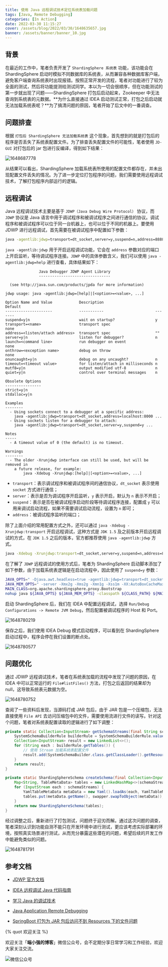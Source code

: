 ```yaml
---
title: 使用 Java 远程调试技术定位系统表加载问题
tags: [Java, Remote Debugging]
categories: [In Action]
date: 2022-03-30 11:15:27
cover: /assets/blog/2022/03/30/1648635657.jpg
banner: /assets/banner/banner_10.jpg
---
```


## 背景

在最近的工作中，笔者负责开发了 `ShardingSphere 系统表` 功能，该功能会在 ShardingSphere 启动时模拟不同数据库的系统表，从而兼容各种数据库客户端，避免客户端查询系统表时出现报错。按照正常开发的流程，笔者对功能进行了较为全面的测试，然后将功能提测给测试同学。本以为一切会很顺序，但在功能测试的第一步就出现了问题——ShardingSphere 打包后启动起来，Zookeeper 中无法查询到系统表的元数据。**为什么直接通过 IDEA 启动测试正常，打包之后启动就无法加载系统表呢？**为了搞清问题的原因，笔者开始了后文中的一番调查。

## 问题排查

根据 `打包后 ShardingSphere 无法加载系统表` 这个现象，首先想到的就是打包后的程序是否丢失了系统表配置文件。为了排查丢失配置文件的可能性，笔者使用 `JD-GUI` 对打包后的 jar 包进行反编译，得到如下结果：

![1648687778](/assets/blog/2022/03/31/1648687778.png)

从结果可以看出，ShardingSphere 加载系统表所使用的配置文件都存在，并未出现配置文件丢失的情况。为了进一步定位打包程序的问题，我们需要使用远程调试技术，了解打包程序内部运行的逻辑。

## 远程调试

Java 远程调试技术主要是基于 `JDWP（Java Debug Wire Protocol）` 协议，而 `JDWP` 协议是 Java 语言中用于调试程序和被调试程序之间进行通信的协议。调试程序和被调试程序可以位于同一台机器上，也可以位于不同的机器上。要使用 JDWP 进行远程调试，首先需要在被调试程序中配置如下参数：

```bash
java -agentlib:jdwp=transport=dt_socket,server=y,suspend=n,address=8888 -jar xxx.jar
```

`java -agentlib:jdwp` 用于开启远程调试功能，它会在 `address` 参数对应的端口上开启监听，等待调试程序连接。`JDWP` 中的具体参数含义，我们可以使用 `java -agentlib:jdwp=help` 进行查看，具体结果如下：

```
               Java Debugger JDWP Agent Library
               --------------------------------

  (see http://java.sun.com/products/jpda for more information)

jdwp usage: java -agentlib:jdwp=[help]|[<option>=<value>, ...]

Option Name and Value            Description                       Default
---------------------            -----------                       -------
suspend=y|n                      wait on startup?                  y
transport=<name>                 transport spec                    none
address=<listen/attach address>  transport spec                    ""
server=y|n                       listen for debugger?              n
launch=<command line>            run debugger on event             none
onthrow=<exception name>         debug on throw                    none
onuncaught=y|n                   debug on any uncaught?            n
timeout=<timeout value>          for listen/attach in milliseconds n
mutf8=y|n                        output modified utf-8             n
quiet=y|n                        control over terminal messages    n

Obsolete Options
----------------
strict=y|n
stdalloc=y|n

Examples
--------
  - Using sockets connect to a debugger at a specific address:
    java -agentlib:jdwp=transport=dt_socket,address=localhost:8000 ...
  - Using sockets listen for a debugger to attach:
    java -agentlib:jdwp=transport=dt_socket,server=y,suspend=y ...

Notes
-----
  - A timeout value of 0 (the default) is no timeout.

Warnings
--------
  - The older -Xrunjdwp interface can still be used, but will be removed in
    a future release, for example:
        java -Xdebug -Xrunjdwp:[help]|[<option>=<value>, ...]
```

* `transport`：表示调试程序和被调试程序间的通信协议，`dt_socket` 表示使用 `socket` 方式进行通信；
* `server`：表示是否为调试程序开启监听，`y` 表示开启，默认为 `n` 表示不开启；
* `suspend`：表示是否在被调试程序启动阶段等待调试程序连接，配置成 `y` 可以用来调试启动流程，如果不需要调试启动流程，设置为 `n` 即可；
* `address`：被调试程序监听的端口；

除了上面介绍的常用配置方式之外，还可以通过 `java -Xdebug -Xrunjdwp:transport` 开启远程调试，这种方式是 `JDK 1.5` 及之前版本开启远程调试的方式，在 `JDK 1.5` 之后的版本，官方都推荐使用 `java -agentlib:jdwp` 方式。

```bash
java -Xdebug -Xrunjdwp:transport=dt_socket,server=y,suspend=n,address=8888 -jar xxx.jar
```

在了解了 `JDWP` 远程调试的使用方式后，笔者为 ShardingSphere 启动脚本添加了如下参数，由于加载系统表逻辑是在启动流程中，因此使用了 `suspend=y` 参数：

```bash
JAVA_OPTS=" -Djava.awt.headless=true -agentlib:jdwp=transport=dt_socket,server=y,suspend=y,address=8000"
JAVA_MEM_OPTS=" -server -Xmx2g -Xms2g -Xmn1g -Xss1m -XX:AutoBoxCacheMax=4096 -XX:+UseNUMA -XX:+DisableExplicitGC -XX:LargePageSizeInBytes=128m ${VERSION_OPTS} -Dio.netty.leakDetection.level=DISABLED "
MAIN_CLASS=org.apache.shardingsphere.proxy.Bootstrap
nohup java ${JAVA_OPTS} ${JAVA_MEM_OPTS} -classpath ${CLASS_PATH} ${MAIN_CLASS} >> ${STDOUT_FILE} 2>&1 &
```

启动 ShardingSphere 后，我们在 IDEA 中配置远程调试，选择 `Run/Debug Configurations -> Remote JVM Debug`，然后配置被调试程序的 Host 和 Port。

![1648780219](/assets/blog/2022/04/01/1648780219.png)

保存之后，我们使用 IDEA Debug 模式启动程序，可以看到在 ShardingSphere 启动过程中，程序会停在我们设置的断点处。

![1648780577](/assets/blog/2022/04/01/1648780577.png)

## 问题优化

通过 JDWP 远程调试技术，笔者在系统表加载的流程中发现了问题的原因，在 IDEA 中可以正常运行的 `File#listFiles()` 方法，打包之后返回的结果却为 null，这导致系统表元数据为空。

![1648780752](/assets/blog/2022/04/01/1648780752.png)

查阅了一些资料后发现，当源码打成 JAR 包后，由于 JAR 包是一个压缩包，无法直接使用 `File API` 去访问压缩包中的文件，需要使用流进行文件的读写。针对这个问题，笔者对系统表配置读取的逻辑进行了如下调整：

```java
private static Collection<InputStream> getSchemaStreams(final String schemaName, final DatabaseType databaseType) {
    SystemSchemaBuilderRule builderRule = SystemSchemaBuilderRule.valueOf(databaseType.getName(), schemaName);
    Collection<InputStream> result = new LinkedList<>();
    for (String each : builderRule.getTables()) {
      	// 使用 Stream 加载系统表配置文件
        result.add(SystemSchemaBuilder.class.getClassLoader().getResourceAsStream("schema/" + databaseType.getName().toLowerCase() + "/" + schemaName + "/" + each + ".yaml"));
    }
    return result;
}

private static ShardingSphereSchema createSchema(final Collection<InputStream> schemaStreams, final TableMetaDataYamlSwapper swapper) {
    Map<String, TableMetaData> tables = new LinkedHashMap<>(schemaStreams.size(), 1);
    for (InputStream each : schemaStreams) {
        YamlTableMetaData metaData = new Yaml().loadAs(each, YamlTableMetaData.class);
        tables.put(metaData.getName(), swapper.swapToObject(metaData));
    }
    return new ShardingSphereSchema(tables);
}
```

经过调整之后，重新进行了打包测试，问题终于迎刃而解。通过这次问题的调查，笔者深刻认识到功能自测不能只在开发环境中进行测试，更应该考虑实际部署的环境，按照真实场景进行测试，从而充分暴露这些潜在的问题，希望后续的开发工作中能避免类似的问题。

![1648781791](/assets/blog/2022/04/01/1648781791.png)

## 参考文档

* [JDWP 官方文档](https://docs.oracle.com/javase/8/docs/technotes/guides/troubleshoot/introclientissues005.html)

* [IDEA 远程调试 Java 代码指南](https://segmentfault.com/a/1190000023887621)
* [学习 Java 的调试技术](https://www.aneasystone.com/archives/2017/09/java-debugging.html)
* [Java Application Remote Debugging](https://www.baeldung.com/java-application-remote-debugging)
* [SpringBoot 打包为 JAR 包后访问不到 Resources 下的文件问题](https://homxuwang.github.io/2019/12/26/SpringBoot%E6%89%93%E5%8C%85%E4%B8%BAJAR%E5%8C%85%E5%90%8E%E8%AE%BF%E9%97%AE%E4%B8%8D%E5%88%B0Resources%E4%B8%8B%E7%9A%84%E6%96%87%E4%BB%B6%E9%97%AE%E9%A2%98/)



{% quot 欢迎关注 %}

欢迎关注「**端小强的博客**」微信公众号，会不定期分享日常学习和工作经验，欢迎大家关注交流。

![微信公众号](/assets/wechat/gongzhonghao.png)
